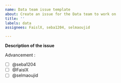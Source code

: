 ```yaml
---
name: Data team issue template
about: Create an issue for the Data team to work on
title: ''
labels: data
assignees: FaislX, seba1204, selmaoujid

---
```


**Description of the issue**

Advancement :
- [ ] @seba1204
- [ ] @FaislX
- [ ] @selmaoujid
